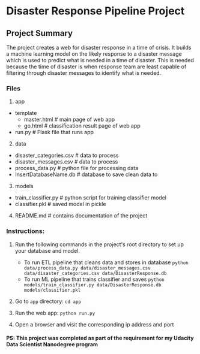 # Disaster Response Pipeline Project
## Project Summary
The project creates a web for disaster response in a time of crisis. It builds a machine learning model on the likely response to a disaster message which is used to predict what is needed in a time of disaster. This is needed because the time of disaster is when response team are least capable of filtering through disaster messages to identify what is needed.

### Files
1. app
* template
    * master.html  # main page of web app
    * go.html  # classification result page of web app
* run.py  # Flask file that runs app

2. data
* disaster_categories.csv  # data to process 
* disaster_messages.csv  # data to process
* process_data.py  # python file for processing data
* InsertDatabaseName.db   # database to save clean data to

3. models
* train_classifier.py # python script for training classifier model
* classifier.pkl  # saved model in pickle

4. README.md # contains documentation of the project


### Instructions:
1. Run the following commands in the project's root directory to set up your database and model.

    - To run ETL pipeline that cleans data and stores in database
        `python data/process_data.py data/disaster_messages.csv data/disaster_categories.csv data/DisasterResponse.db`
    - To run ML pipeline that trains classifier and saves
        `python models/train_classifier.py data/DisasterResponse.db models/classifier.pkl`

2. Go to `app` directory: `cd app`

3. Run the web app: `python run.py`

4. Open a browser and visit the corresponding ip address and port

#### PS: This project was completed as part of the requirement for my Udacity Data Scientist Nanodegree program
